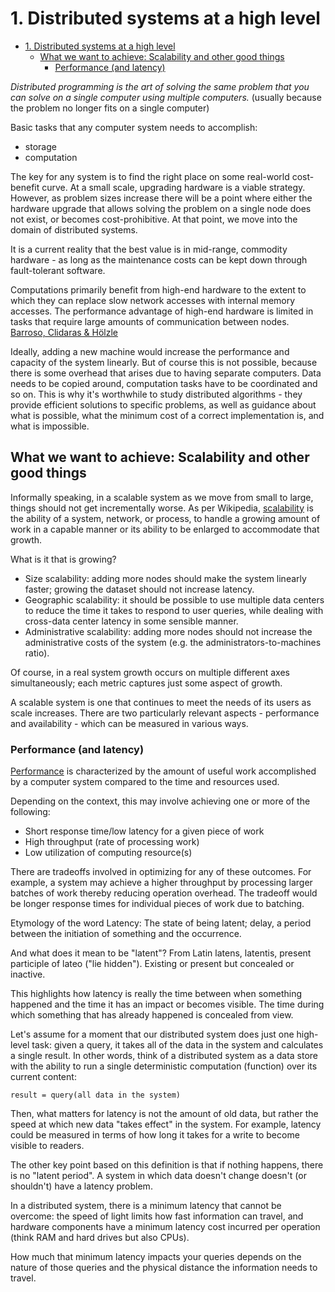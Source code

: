 # 1. Distributed systems at a high level

- [1. Distributed systems at a high level](#1-distributed-systems-at-a-high-level)
  - [What we want to achieve: Scalability and other good things](#what-we-want-to-achieve-scalability-and-other-good-things)
    - [Performance (and latency)](#performance-and-latency)

_Distributed programming is the art of solving the same problem that you can solve on a single computer using multiple computers._ (usually because the problem no longer fits on a single computer)

Basic tasks that any computer system needs to accomplish:

- storage
- computation

The key for any system is to find the right place on some real-world cost-benefit curve. At a small scale, upgrading hardware is a viable strategy. However, as problem sizes increase there will be a point where either the hardware upgrade that allows solving the problem on a single node does not exist, or becomes cost-prohibitive. At that point, we move into the domain of distributed systems.

It is a current reality that the best value is in mid-range, commodity hardware - as long as the maintenance costs can be kept down through fault-tolerant software.

Computations primarily benefit from high-end hardware to the extent to which they can replace slow network accesses with internal memory accesses. The performance advantage of high-end hardware is limited in tasks that require large amounts of communication between nodes. [Barroso, Clidaras & Hölzle](http://www.morganclaypool.com/doi/abs/10.2200/S00516ED2V01Y201306CAC024)

Ideally, adding a new machine would increase the performance and capacity of the system linearly. But of course this is not possible, because there is some overhead that arises due to having separate computers. Data needs to be copied around, computation tasks have to be coordinated and so on. This is why it's worthwhile to study distributed algorithms - they provide efficient solutions to specific problems, as well as guidance about what is possible, what the minimum cost of a correct implementation is, and what is impossible.

## What we want to achieve: Scalability and other good things

Informally speaking, in a scalable system as we move from small to large, things should not get incrementally worse. As per Wikipedia, [scalability](http://en.wikipedia.org/wiki/Scalability) is the ability of a system, network, or process, to handle a growing amount of work in a capable manner or its ability to be enlarged to accommodate that growth.

What is it that is growing?

- Size scalability: adding more nodes should make the system linearly faster; growing the dataset should not increase latency.
- Geographic scalability: it should be possible to use multiple data centers to reduce the time it takes to respond to user queries, while dealing with cross-data center latency in some sensible manner.
- Administrative scalability: adding more nodes should not increase the administrative costs of the system (e.g. the administrators-to-machines ratio).

Of course, in a real system growth occurs on multiple different axes simultaneously; each metric captures just some aspect of growth.

A scalable system is one that continues to meet the needs of its users as scale increases. There are two particularly relevant aspects - performance and availability - which can be measured in various ways.

### Performance (and latency)

[Performance](http://en.wikipedia.org/wiki/Computer_performance) is characterized by the amount of useful work accomplished by a computer system compared to the time and resources used.

Depending on the context, this may involve achieving one or more of the following:

- Short response time/low latency for a given piece of work
- High throughput (rate of processing work)
- Low utilization of computing resource(s)

There are tradeoffs involved in optimizing for any of these outcomes. For example, a system may achieve a higher throughput by processing larger batches of work thereby reducing operation overhead. The tradeoff would be longer response times for individual pieces of work due to batching.

Etymology of the word Latency: The state of being latent; delay, a period between the initiation of something and the occurrence.

And what does it mean to be "latent"? From Latin latens, latentis, present participle of lateo ("lie hidden"). Existing or present but concealed or inactive.

This highlights how latency is really the time between when something happened and the time it has an impact or becomes visible. The time during which something that has already happened is concealed from view.

Let's assume for a moment that our distributed system does just one high-level task: given a query, it takes all of the data in the system and calculates a single result. In other words, think of a distributed system as a data store with the ability to run a single deterministic computation (function) over its current content:

`result = query(all data in the system)`

Then, what matters for latency is not the amount of old data, but rather the speed at which new data "takes effect" in the system. For example, latency could be measured in terms of how long it takes for a write to become visible to readers.

The other key point based on this definition is that if nothing happens, there is no "latent period". A system in which data doesn't change doesn't (or shouldn't) have a latency problem.

In a distributed system, there is a minimum latency that cannot be overcome: the speed of light limits how fast information can travel, and hardware components have a minimum latency cost incurred per operation (think RAM and hard drives but also CPUs).

How much that minimum latency impacts your queries depends on the nature of those queries and the physical distance the information needs to travel.